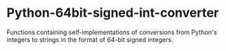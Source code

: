 # Python-64bit-signed-int-converter
Functions containing self-implementations of conversions from Python's integers to strings in the format of 64-bit signed integers.
